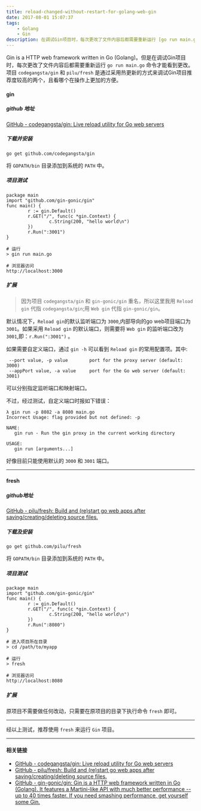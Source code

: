 ```yaml
---
title: reload-changed-without-restart-for-golang-web-gin
date: 2017-08-01 15:07:37
tags:
	- Golang
	- Gin
description: 在调试Gin项目时，每次更改了文件内容后都需要重新运行 [go run main.go] 命令才能看到更改。项目 [codegangsta/gin] 和 [pilu/fresh] 是通过采用热更新的方式来调试Gin项目推荐度较高的两个，且看哪个在操作上更加的方便。
---
```


Gin is a HTTP web framework written in Go (Golang)。但是在调试Gin项目时，每次更改了文件内容后都需要重新运行 `go run main.go` 命令才能看到更改。项目 `codegangsta/gin` 和 `pilu/fresh` 是通过采用热更新的方式来调试Gin项目推荐度较高的两个，且看哪个在操作上更加的方便。

#### gin 

##### github 地址

[GitHub - codegangsta/gin: Live reload utility for Go web servers](https://github.com/codegangsta/gin)

##### 下载并安装

```
go get github.com/codegangsta/gin
```

将 `GOPATH/bin` 目录添加到系统的 `PATH` 中。


##### 项目测试

```
package main
import "github.com/gin-gonic/gin"
func main() {
        r := gin.Default()
        r.GET("/", func(c *gin.Context) {
                c.String(200, "hello world\n")
        })
        r.Run(":3001")
}

# 运行
> gin run main.go

# 浏览器访问
http://localhost:3000
```

##### 扩展

> 因为项目 `codegangsta/gin` 和 `gin-gonic/gin` 重名，所以这里我用 `Reload gin` 代指 `codegangsta/gin`;用 `Web gin` 代指 `gin-gonic/gin`。

默认情况下，`Reload gin`的默认监听端口为 `3000`,内部导向的go web项目端口为 `3001`。如果采用 `Reload gin` 的默认端口，则需要将 `Web gin` 的监听端口改为 `3001`,即：`r.Run(":3001")` 。

如果需要自定义端口，通过 `gin -h` 可以看到 `Reload gin` 的常用配置项。其中:

```
 --port value, -p value        port for the proxy server (default: 3000)
 --appPort value, -a value     port for the Go web server (default: 3001)
```

可以分别指定监听端口和映射端口。

不过，经过测试，自定义端口时报如下错误：

```
λ gin run -p 8082 -a 8080 main.go
Incorrect Usage: flag provided but not defined: -p

NAME:
   gin run - Run the gin proxy in the current working directory

USAGE:
   gin run [arguments...]
```

好像目前只能使用默认的 `3000` 和 `3001` 端口。

***

#### fresh

##### github地址

[GitHub - pilu/fresh: Build and (re)start go web apps after saving/creating/deleting source files.](https://github.com/pilu/fresh)

##### 下载及安装

```
go get github.com/pilu/fresh
```

将 `GOPATH/bin` 目录添加到系统的 `PATH` 中。

##### 项目测试

```
package main
import "github.com/gin-gonic/gin"
func main() {
        r := gin.Default()
        r.GET("/", func(c *gin.Context) {
                c.String(200, "hello world\n")
        })
        r.Run(":8080")
}

# 进入项目所在目录
> cd /path/to/myapp

# 运行
> fresh

# 浏览器访问
http://localhost:8080
```

##### 扩展

原项目不需要做任何改动，只需要在原项目的目录下执行命令 `fresh` 即可。

***

经以上测试，推荐使用 `fresh` 来运行 `Gin` 项目。

***

#### 相关链接

* [GitHub - codegangsta/gin: Live reload utility for Go web servers](https://github.com/codegangsta/gin)
* [GitHub - pilu/fresh: Build and (re)start go web apps after saving/creating/deleting source files.](https://github.com/pilu/fresh)
* [GitHub - gin-gonic/gin: Gin is a HTTP web framework written in Go (Golang). It features a Martini-like API with much better performance -- up to 40 times faster. If you need smashing performance, get yourself some Gin.](https://github.com/gin-gonic/gin)
